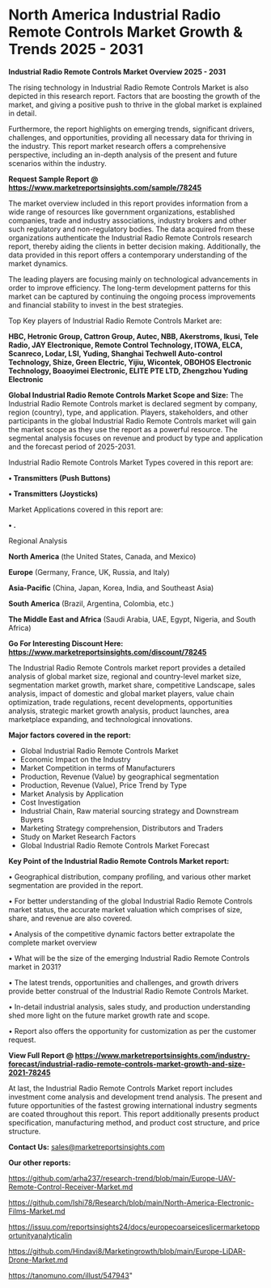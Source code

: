 # North America Industrial Radio Remote Controls Market Growth & Trends 2025 - 2031

<Strong> Industrial Radio Remote Controls Market Overview 2025 - 2031</strong>

The rising technology in Industrial Radio Remote Controls Market is also depicted in this research report. Factors that are boosting the growth of the market, and giving a positive push to thrive in the global market is explained in detail.

Furthermore, the report highlights on emerging trends, significant drivers, challenges, and opportunities, providing all necessary data for thriving in the industry. This report market research offers a comprehensive perspective, including an in-depth analysis of the present and future scenarios within the industry.

<strong>Request Sample Report @ <a href=https://www.marketreportsinsights.com/sample/78245>https://www.marketreportsinsights.com/sample/78245</a></strong>

The market overview included in this report provides information from a wide range of resources like government organizations, established companies, trade and industry associations, industry brokers and other such regulatory and non-regulatory bodies. The data acquired from these organizations authenticate the Industrial Radio Remote Controls research report, thereby aiding the clients in better decision making. Additionally, the data provided in this report offers a contemporary understanding of the market dynamics.

The leading players are focusing mainly on technological advancements in order to improve efficiency. The long-term development patterns for this market can be captured by continuing the ongoing process improvements and financial stability to invest in the best strategies.

Top Key players of Industrial Radio Remote Controls Market are:

<strong>HBC, Hetronic Group, Cattron Group, Autec, NBB, Akerstroms, Ikusi, Tele Radio, JAY Electronique, Remote Control Technology, ITOWA, ELCA, Scanreco, Lodar, LSI, Yuding, Shanghai Techwell Auto-control Technology, Shize, Green Electric, Yijiu, Wicontek, OBOHOS Electronic Technology, Boaoyimei Electronic, ELITE PTE LTD, Zhengzhou Yuding Electronic</strong>

<strong><b>Global Industrial Radio Remote Controls Market Scope and Size:</b></strong>
The Industrial Radio Remote Controls market is declared segment by company, region (country), type, and application. Players, stakeholders, and other participants in the global Industrial Radio Remote Controls market will gain the market scope as they use the report as a powerful resource. The segmental analysis focuses on revenue and product by type and application and the forecast period of 2025-2031.

Industrial Radio Remote Controls Market Types covered in this report are:

<strong>• Transmitters (Push Buttons)

• Transmitters (Joysticks)</strong>

Market Applications covered in this report are:

<strong>• .</strong> 

Regional Analysis

<strong>North America</strong> (the United States, Canada, and Mexico)

<strong>Europe</strong> (Germany, France, UK, Russia, and Italy)

<strong>Asia-Pacific</strong> (China, Japan, Korea, India, and Southeast Asia)

<strong>South America</strong> (Brazil, Argentina, Colombia, etc.)

<strong>The Middle East and Africa</strong> (Saudi Arabia, UAE, Egypt, Nigeria, and South Africa)

<strong>Go For Interesting Discount Here: <a href=https://www.marketreportsinsights.com/discount/78245>https://www.marketreportsinsights.com/discount/78245</a></strong>

The Industrial Radio Remote Controls market report provides a detailed analysis of global market size, regional and country-level market size, segmentation market growth, market share, competitive Landscape, sales analysis, impact of domestic and global market players, value chain optimization, trade regulations, recent developments, opportunities analysis, strategic market growth analysis, product launches, area marketplace expanding, and technological innovations.

<strong><b>Major factors covered in the report:</b></strong>
<ul>
  <li>Global Industrial Radio Remote Controls Market </li>
  <li>Economic Impact on the Industry</li>
  <li>Market Competition in terms of Manufacturers</li>
  <li>Production, Revenue (Value) by geographical segmentation</li>
  <li>Production, Revenue (Value), Price Trend by Type</li>
  <li>Market Analysis by Application</li>
  <li>Cost Investigation</li>
  <li>Industrial Chain, Raw material sourcing strategy and Downstream Buyers</li>
  <li>Marketing Strategy comprehension, Distributors and Traders</li>
  <li>Study on Market Research Factors</li>
  <li>Global Industrial Radio Remote Controls Market Forecast</li>
</ul>

<strong><b>Key Point of the Industrial Radio Remote Controls Market report:</b></strong>

• Geographical distribution, company profiling, and various other market segmentation are provided in the report.

• For better understanding of the global Industrial Radio Remote Controls market status, the accurate market valuation which comprises of size, share, and revenue are also covered.

• Analysis of the competitive dynamic factors better extrapolate the complete market overview

• What will be the size of the emerging Industrial Radio Remote Controls market in 2031?

• The latest trends, opportunities and challenges, and growth drivers provide better construal of the Industrial Radio Remote Controls Market.

• In-detail industrial analysis, sales study, and production understanding shed more light on the future market growth rate and scope.

• Report also offers the opportunity for customization as per the customer request.

<strong><b>View Full Report @ <a href=https://www.marketreportsinsights.com/industry-forecast/industrial-radio-remote-controls-market-growth-and-size-2021-78245>https://www.marketreportsinsights.com/industry-forecast/industrial-radio-remote-controls-market-growth-and-size-2021-78245</a></b></strong>


At last, the Industrial Radio Remote Controls Market report includes investment come analysis and development trend analysis. The present and future opportunities of the fastest growing international industry segments are coated throughout this report. This report additionally presents product specification, manufacturing method, and product cost structure, and price structure.

<strong>Contact Us:</strong>
sales@marketreportsinsights.com

<strong>Our other reports:</strong>

<a href=https://github.com/arha237/research-trend/blob/main/Europe-UAV-Remote-Control-Receiver-Market.md>https://github.com/arha237/research-trend/blob/main/Europe-UAV-Remote-Control-Receiver-Market.md</a>

<a href=https://github.com/Ishi78/Research/blob/main/North-America-Electronic-Films-Market.md>https://github.com/Ishi78/Research/blob/main/North-America-Electronic-Films-Market.md</a>

<a href=https://issuu.com/reportsinsights24/docs/europecoarseiceslicermarketopportunityanalyticalin>https://issuu.com/reportsinsights24/docs/europecoarseiceslicermarketopportunityanalyticalin</a>

<a href=https://github.com/Hindavi8/Marketingrowth/blob/main/Europe-LiDAR-Drone-Market.md>https://github.com/Hindavi8/Marketingrowth/blob/main/Europe-LiDAR-Drone-Market.md</a>

<a href=https://tanomuno.com/illust/547943>https://tanomuno.com/illust/547943</a>"

